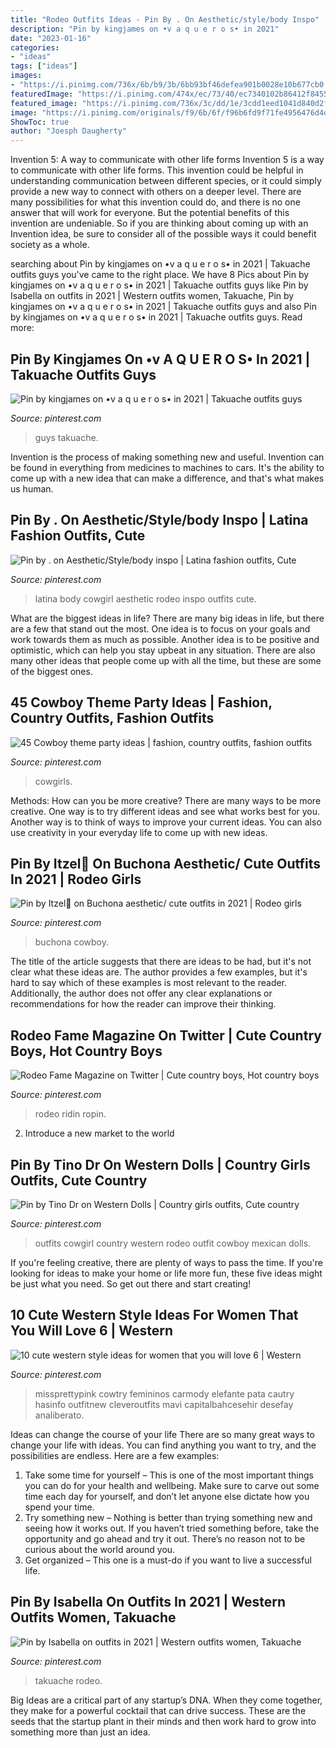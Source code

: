 ```yaml
---
title: "Rodeo Outfits Ideas - Pin By . On Aesthetic/style/body Inspo"
description: "Pin by kingjames on •v a q u e r o s• in 2021"
date: "2023-01-16"
categories:
- "ideas"
tags: ["ideas"]
images:
- "https://i.pinimg.com/736x/6b/b9/3b/6bb93bf46defea901b0028e10b677cb0.jpg"
featuredImage: "https://i.pinimg.com/474x/ec/73/40/ec7340102b86412f8455779c2b365fd8--fine-art-print-art-prints.jpg"
featured_image: "https://i.pinimg.com/736x/3c/dd/1e/3cdd1eed1041d840d2f246f6b678cd5b.jpg"
image: "https://i.pinimg.com/originals/f9/6b/6f/f96b6fd9f71fe4956476d4d42e863b3a.jpg"
ShowToc: true
author: "Joesph Daugherty"
---
```



Invention 5: A way to communicate with other life forms
Invention 5 is a way to communicate with other life forms. This invention could be helpful in understanding communication between different species, or it could simply provide a new way to connect with others on a deeper level. There are many possibilities for what this invention could do, and there is no one answer that will work for everyone. But the potential benefits of this invention are undeniable. So if you are thinking about coming up with an Invention idea, be sure to consider all of the possible ways it could benefit society as a whole.

	

		
searching about Pin by kingjames on •v a q u e r o s• in 2021 | Takuache outfits guys you've came to the right place. We have 8 Pics about Pin by kingjames on •v a q u e r o s• in 2021 | Takuache outfits guys like Pin by Isabella on outfits in 2021 | Western outfits women, Takuache, Pin by kingjames on •v a q u e r o s• in 2021 | Takuache outfits guys and also Pin by kingjames on •v a q u e r o s• in 2021 | Takuache outfits guys. Read more:
		
    
## Pin By Kingjames On •v A Q U E R O S• In 2021 | Takuache Outfits Guys

<img loading=lazy src="https://i.pinimg.com/736x/6b/b9/3b/6bb93bf46defea901b0028e10b677cb0.jpg" onerror="this.onerror=null;this.src='https://tse4.mm.bing.net/th?id=OIP.QQajbgrKVUIE4Td9IVd5rwHaHa&amp;pid=15.1';" alt="Pin by kingjames on •v a q u e r o s• in 2021 | Takuache outfits guys">

_Source: pinterest.com_

>guys takuache. 

	

Invention is the process of making something new and useful. Invention can be found in everything from medicines to machines to cars. It's the ability to come up with a new idea that can make a difference, and that's what makes us human.

    
## Pin By . On Aesthetic/Style/body Inspo | Latina Fashion Outfits, Cute

<img loading=lazy src="https://i.pinimg.com/736x/ad/c1/c6/adc1c6b3d026fae130a67b0fe7aab660.jpg" onerror="this.onerror=null;this.src='https://tse3.mm.bing.net/th?id=OIP.CkX0YX3pgRvhTu1WXqJwXgHaKd&amp;pid=15.1';" alt="Pin by . on Aesthetic/Style/body inspo | Latina fashion outfits, Cute">

_Source: pinterest.com_

>latina body cowgirl aesthetic rodeo inspo outfits cute. 

	

What are the biggest ideas in life?
There are many big ideas in life, but there are a few that stand out the most. One idea is to focus on your goals and work towards them as much as possible. Another idea is to be positive and optimistic, which can help you stay upbeat in any situation. There are also many other ideas that people come up with all the time, but these are some of the biggest ones.

    
## 45 Cowboy Theme Party Ideas | Fashion, Country Outfits, Fashion Outfits

<img loading=lazy src="https://i.pinimg.com/474x/ec/73/40/ec7340102b86412f8455779c2b365fd8--fine-art-print-art-prints.jpg" onerror="this.onerror=null;this.src='https://tse2.mm.bing.net/th?id=OIP.42bMczy5qjJsSnijfohKegAAAA&amp;pid=15.1';" alt="45 Cowboy theme party ideas | fashion, country outfits, fashion outfits">

_Source: pinterest.com_

>cowgirls. 

	

Methods: How can you be more creative?
There are many ways to be more creative. One way is to try different ideas and see what works best for you. Another way is to think of ways to improve your current ideas. You can also use creativity in your everyday life to come up with new ideas.

    
## Pin By Itzel🧿 On Buchona Aesthetic/ Cute Outfits In 2021 | Rodeo Girls

<img loading=lazy src="https://i.pinimg.com/originals/f9/6b/6f/f96b6fd9f71fe4956476d4d42e863b3a.jpg" onerror="this.onerror=null;this.src='https://tse4.mm.bing.net/th?id=OIP.v0RL-uXtWvBejW2fn-b8ewHaJI&amp;pid=15.1';" alt="Pin by Itzel🧿 on Buchona aesthetic/ cute outfits in 2021 | Rodeo girls">

_Source: pinterest.com_

>buchona cowboy. 

	

The title of the article suggests that there are ideas to be had, but it's not clear what these ideas are. The author provides a few examples, but it's hard to say which of these examples is most relevant to the reader. Additionally, the author does not offer any clear explanations or recommendations for how the reader can improve their thinking.

    
## Rodeo Fame Magazine On Twitter | Cute Country Boys, Hot Country Boys

<img loading=lazy src="https://i.pinimg.com/736x/c1/69/ed/c169edfbffc9867d8d20ccd7fb5d7fc9--rodeo-cowboys-man-crush.jpg" onerror="this.onerror=null;this.src='https://tse3.mm.bing.net/th?id=OIP.dJniQd765bcn5b_I35_CagHaNL&amp;pid=15.1';" alt="Rodeo Fame Magazine on Twitter | Cute country boys, Hot country boys">

_Source: pinterest.com_

>rodeo ridin ropin. 

	

2. Introduce a new market to the world 

    
## Pin By Tino Dr On Western Dolls | Country Girls Outfits, Cute Country

<img loading=lazy src="https://i.pinimg.com/736x/3c/dd/1e/3cdd1eed1041d840d2f246f6b678cd5b.jpg" onerror="this.onerror=null;this.src='https://tse4.mm.bing.net/th?id=OIP.IOCTAGmmOHL0OAAzjdy1uQHaKO&amp;pid=15.1';" alt="Pin by Tino Dr on Western Dolls | Country girls outfits, Cute country">

_Source: pinterest.com_

>outfits cowgirl country western rodeo outfit cowboy mexican dolls. 

	

If you're feeling creative, there are plenty of ways to pass the time. If you're looking for ideas to make your home or life more fun, these five ideas might be just what you need. So get out there and start creating!

    
## 10 Cute Western Style Ideas For Women That You Will Love 6 | Western

<img loading=lazy src="https://i.pinimg.com/736x/77/c0/93/77c09340a1471c6d385fe5082e75f5c8.jpg" onerror="this.onerror=null;this.src='https://tse3.mm.bing.net/th?id=OIP.V25Jwx75dPXT8hlsuFdT6gHaHa&amp;pid=15.1';" alt="10 cute western style ideas for women that you will love 6 | Western">

_Source: pinterest.com_

>missprettypink cowtry femininos carmody elefante pata cautry hasinfo outfitnew cleveroutfits mavi capitalbahcesehir desefay analiberato. 

	

Ideas can change the course of your life
There are so many great ways to change your life with ideas. You can find anything you want to try, and the possibilities are endless. Here are a few examples: 
1. Take some time for yourself – This is one of the most important things you can do for your health and wellbeing. Make sure to carve out some time each day for yourself, and don’t let anyone else dictate how you spend your time. 
2. Try something new – Nothing is better than trying something new and seeing how it works out. If you haven’t tried something before, take the opportunity and go ahead and try it out. There’s no reason not to be curious about the world around you. 
3. Get organized – This one is a must-do if you want to live a successful life.

    
## Pin By Isabella On Outfits In 2021 | Western Outfits Women, Takuache

<img loading=lazy src="https://i.pinimg.com/736x/1f/47/74/1f4774706864715b846b209cdaab754c.jpg" onerror="this.onerror=null;this.src='https://tse4.mm.bing.net/th?id=OIP.vw7txs6g0sl3Tpu_mAfdYwHaJI&amp;pid=15.1';" alt="Pin by Isabella on outfits in 2021 | Western outfits women, Takuache">

_Source: pinterest.com_

>takuache rodeo. 

	

Big Ideas are a critical part of any startup’s DNA. When they come together, they make for a powerful cocktail that can drive success. These are the seeds that the startup plant in their minds and then work hard to grow into something more than just an idea. 

